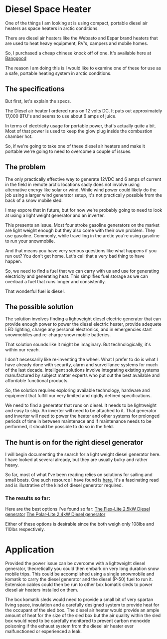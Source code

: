 <!-- TITLE: Diesel Space Heater -->
<!-- SUBTITLE: A quick summary of Diesel Space Heater -->

# Diesel Space Heater
One of the things I am looking at is using compact, portable diesel air heaters as space heaters in arctic conditions.

There are diesel air heaters like the Webasto and Espar brand heaters that are used to heat heavy equipment, RV's, campers and mobile homes.

So, I purchased a cheap chinese knock off of one. It's available here at [Banggood](https://www.banggood.com/24V12V-5kw-Diesel-Air-Parking-Heater-Diesel-Heating-Air-Parking-Heater-with-Digital-Switch-p-1252913.html)

The reason I am doing this is I would like to examine one of these for use as a safe, portable heating system in arctic conditions.

## The specifications
But first, let's explain the specs.

The Diesel air heater I ordered runs on 12 volts DC. It puts out approximately 17,000 BTU's and seems to use about 6 amps of juice.

In terms of electricity usage for portable power, that's actually quite a bit. Most of that power is used to keep the glow plug inside the combustion chamber hot.

So, if we're going to take one of these diesel air heaters and make it portable we're going to need to overcome a couple of issues.

## The problem
The only practically effective way to generate 12VDC and 6 amps of current in the field in remote arctic locations sadly does not involve using alternative energy like solar or wind. While wind power could likely do the job using a larger wind generator setup, it's not practically possible from the back of a snow mobile sled.

I may expore that in future, but for now we're probably going to need to look at using a light weight generator and an inverter.

This presents an issue. Most four stroke gasoline generators on the market are light weight enough but they also come with their own problem. They use gasoline. Commonly, while travelling in the arctic you're using gasoline to run your snowmobile.

And that means you have very serious questions like what happens if you run out? You don't get home. Let's call that a very bad thing to have happen.

So, we need to find a fuel that we can carry with us and use for generating electricity and generating heat. This simplifies fuel storage as we can overload a fuel that runs longer and consistently.

That wonderful fuel is diesel.

## The possible solution
The solution involves finding a lightweight diesel electric generator that can provide enough power to power the diesel electric heater, provide adequete LED lighting, charge any personal electronics, and in emergencies start snowmobiles and re-charge snow mobile batteries.

That solution sounds like it might be imaginary. But technologically, it's within our reach.

I don't necessarily like re-inventing the wheel. What I prefer to do is what I have already done with security, alarm and surveillance systems for much of the last decade. Intelligent solutions involve integrating existing systems manufactured by subject matter experts who put out the best available and affordable functional products.

So, the solution requires exploring available technology, hardware and equipment that fulfill our very limited and rigidly defined specifications.

We need to find a generator that runs on diesel. It needs to be lightweight and easy to ship. An inverter will need to be attached to it. That generator and inverter will need to power the heater and other systems for prolonged periods of time in between maintenace and if maintenance needs to be performed, it should be possible to do so in the field.

## The hunt is on for the right diesel generator
I will begin documenting the search for a light weight diesel generator here. I have looked at several already, but they are usually bulky and rather heavy.

So far, most of what I've been reading relies on solutions for sailing and small boats. One such resource I have found is [here.](http://www.cruisersforum.com/forums/f14/small-1kw-diesel-generator-101684.html) It's a fascinating read and is illustrative of the kind of diesel generator required.

### The results so far:
Here are the best options I've found so far:
[The Flex-Lite 2.5kW Diesel generator](http://www.aet.ca/index.php?section=50)
[The Polar-Lite 2.4kW Diesel generator](http://www.aet.ca/index.php?section=51)

Either of these options is desirable since the both weigh only 108lbs and 110lbs respectively.

# Application
Provided the power issue can be overcome with a lightweight diesel generator, theoretically you could then embark on very long duration snow mobile trips. This could be accomplished using a single snowmobile and komatik to carry the diesel generator and the diesel (P-50) fuel to run it. Extension cables could then be run to other box komatik sleds to power diesel air heaters installed on them.

The box komatik sleds would need to provide a small bit of very spartan living space, insulation and a carefully designed system to provide heat for the occupant of the sled box. The diesel air heater would provide an ample amount of heat for the size of the sled box but the air quality within the sled box would need to be carefully monitored to prevent carbon monoxide poisoning if the exhaust system from the diesel air heater ever malfunctioned or experienced a leak.